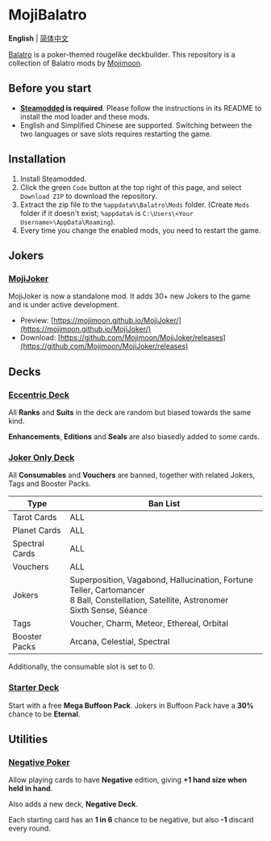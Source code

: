 # MojiBalatro

**English** | [简体中文](README.zh-cn.md)

[Balatro](https://www.playbalatro.com/) is a poker-themed rougelike deckbuilder. This repository is a collection of Balatro mods by [Mojimoon](https://github.com/Mojimoon).

## Before you start

- **[Steamodded](https://github.com/Steamopollys/Steamodded) is required**. Please follow the instructions in its README to install the mod loader and these mods.
- English and Simplified Chinese are supported. Switching between the two languages or save slots requires restarting the game.

## Installation

1. Install Steamodded.
2. Click the green `Code` button at the top right of this page, and select `Download ZIP` to download the repository.
3. Extract the zip file to the `%appdata%\Balatro\Mods` folder. (Create `Mods` folder if it doesn't exist; `%appdata%` is `C:\Users\<Your Username>\AppData\Roaming`).
4. Every time you change the enabled mods, you need to restart the game.

## Jokers

### [MojiJoker](https://github.com/Mojimoon/MojiJoker)

MojiJoker is now a standalone mod. It adds 30+ new Jokers to the game and is under active development.

- Preview: [https://mojimoon.github.io/MojiJoker/](https://mojimoon.github.io/MojiJoker/)
- Download: [https://github.com/Mojimoon/MojiJoker/releases](https://github.com/Mojimoon/MojiJoker/releases)

## Decks

### [Eccentric Deck](EccentricDeck/EccentricDeck.lua)

All **Ranks** and **Suits** in the deck are random but biased towards the same kind.

**Enhancements**, **Editions** and **Seals** are also biasedly added to some cards.

### [Joker Only Deck](JokerOnlyDeck/JokerOnlyDeck.lua)

All **Consumables** and **Vouchers** are banned, together with related Jokers, Tags and Booster Packs.

| Type | Ban List |
| ---- | -------- |
| Tarot Cards | ALL |
| Planet Cards | ALL |
| Spectral Cards | ALL |
| Vouchers | ALL |
| Jokers | Superposition, Vagabond, Hallucination, Fortune Teller, Cartomancer <br>8 Ball, Constellation, Satellite, Astronomer <br>Sixth Sense, Séance |
| Tags | Voucher, Charm, Meteor, Ethereal, Orbital |
| Booster Packs | Arcana, Celestial, Spectral |

Additionally, the consumable slot is set to 0.

### [Starter Deck](StarterDeck/StarterDeck.lua)

Start with a free **Mega Buffoon Pack**. Jokers in Buffoon Pack have a **30%** chance to be **Eternal**.

## Utilities

### [Negative Poker](NegativePoker/NegativePoker.lua)

Allow playing cards to have **Negative** edition, giving **+1 hand size when held in hand**.

Also adds a new deck, **Negative Deck**. 

Each starting card has an **1 in 6** chance to be negative, but also **-1** discard every round.
